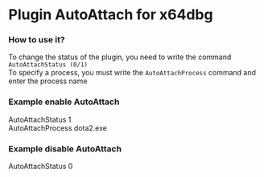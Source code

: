 # Plugin AutoAttach for x64dbg
### How to use it?
To change the status of the plugin, you need to write the command `AutoAttachStatus (0/1)`\
To specify a process, you must write the `AutoAttachProcess` command and enter the process name
### Example enable AutoAttach
AutoAttachStatus 1\
AutoAttachProcess dota2.exe
### Example disable AutoAttach
AutoAttachStatus 0
